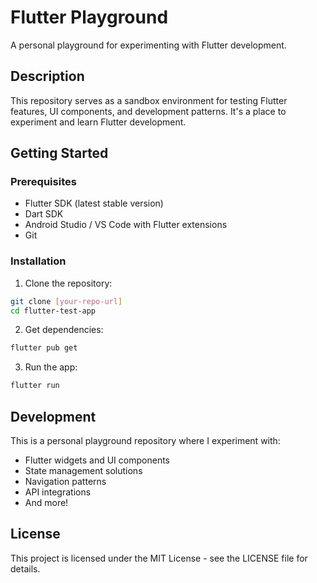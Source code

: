 # Flutter Playground

A personal playground for experimenting with Flutter development.

## Description

This repository serves as a sandbox environment for testing Flutter features, UI components, and development patterns. It's a place to experiment and learn Flutter development.

## Getting Started

### Prerequisites

- Flutter SDK (latest stable version)
- Dart SDK
- Android Studio / VS Code with Flutter extensions
- Git

### Installation

1. Clone the repository:
```bash
git clone [your-repo-url]
cd flutter-test-app
```

2. Get dependencies:
```bash
flutter pub get
```

3. Run the app:
```bash
flutter run
```

## Development

This is a personal playground repository where I experiment with:
- Flutter widgets and UI components
- State management solutions
- Navigation patterns
- API integrations
- And more!

## License

This project is licensed under the MIT License - see the LICENSE file for details.
